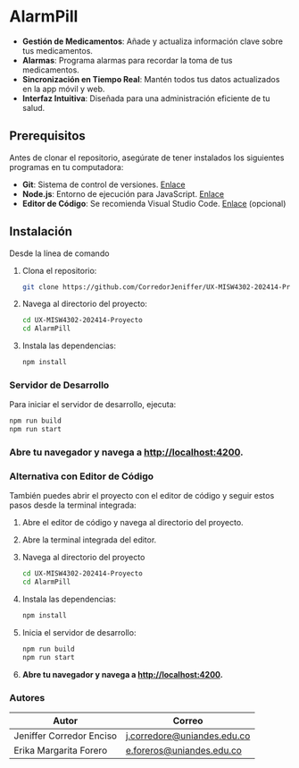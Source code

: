 # **AlarmPill**

- **Gestión de Medicamentos**: Añade y actualiza información clave sobre tus medicamentos.
- **Alarmas**: Programa alarmas para recordar la toma de tus medicamentos.
- **Sincronización en Tiempo Real**: Mantén todos tus datos actualizados en la app móvil y web.
- **Interfaz Intuitiva**: Diseñada para una administración eficiente de tu salud.


## Prerequisitos

Antes de clonar el repositorio, asegúrate de tener instalados los siguientes programas en tu computadora:

- **Git**: Sistema de control de versiones. [Enlace](https://git-scm.com/)
- **Node.js**: Entorno de ejecución para JavaScript. [Enlace](https://nodejs.org/)
- **Editor de Código**: Se recomienda Visual Studio Code. [Enlace](https://code.visualstudio.com/) (opcional)


## Instalación

Desde la línea de comando

1. Clona el repositorio:
    ```bash
    git clone https://github.com/CorredorJeniffer/UX-MISW4302-202414-Proyecto.git
    ```
2. Navega al directorio del proyecto:
    ```sh
    cd UX-MISW4302-202414-Proyecto
    cd AlarmPill
    ```   
3. Instala las dependencias:
    ```sh
    npm install
    ```

### Servidor de Desarrollo

Para iniciar el servidor de desarrollo, ejecuta:
```sh
npm run build
npm run start
```
### **Abre tu navegador y navega a [http://localhost:4200](http://localhost:4200).**

### Alternativa con Editor de Código

También puedes abrir el proyecto con el editor de código y seguir estos pasos desde la terminal integrada:

1. Abre el editor de código y navega al directorio del proyecto.

2. Abre la terminal integrada del editor.

3. Navega al directorio del proyecto
    ```sh
    cd UX-MISW4302-202414-Proyecto
    cd AlarmPill
    ```  

4. Instala las dependencias:
    ```sh
    npm install
    ```

5. Inicia el servidor de desarrollo:
    ```sh
    npm run build
    npm run start
    ```

6. **Abre tu navegador y navega a [http://localhost:4200](http://localhost:4200).**

### Autores

| Autor  | Correo |
| --------------  | ----------- |
| Jeniffer Corredor Enciso | j.corredore@uniandes.edu.co |
| Erika Margarita Forero | e.foreros@uniandes.edu.co |
